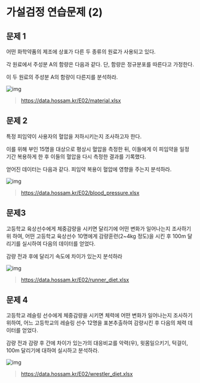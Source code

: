 # 가설검정 연습문제 (2)

## 문제 1

어떤 화학약품의 제조에 상표가 다른 두 종류의 원료가 사용되고 있다.

각 원료에서 주성분 A의 함량은 다음과 같다. 단, 함량은 정규분포를 따른다고 가정한다.

이 두 원료의 주성분 A의 함량이 다른지를 분석하라.

![img](res/q01.png)

> https://data.hossam.kr/E02/material.xlsx

## 문제 2

특정 피임약이 사용자의 혈압을 저하시키는지 조사하고자 한다.

이를 위해 부인 15명을 대상으로 평상시 혈압을 측정한 뒤, 이들에게 이 피임약을 일정 기간 복용하게 한 후 이들의 혈압을 다시 측정한 결과를 기록했다.

얻어진 데이터는 다음과 같다. 피임약 복용이 혈압에 영향을 주는지 분석하라.

![img](res/q02.png)

> https://data.hossam.kr/E02/blood_pressure.xlsx

## 문제3

고등학교 육상선수에게 체중감량을 시키면 달리기에 어떤 변화가 일어나는지 조사하기 위
하여, 어떤 고등학교 육상선수 10명에게 감량훈련(2~4kg 정도)을 시킨 후 100m 달리기를
실시하여 다음의 데이터를 얻었다.

감량 전과 후에 달리기 속도에 차이가 있는지 분석하라

![img](res/q03.png)

> https://data.hossam.kr/E02/runner_diet.xlsx

## 문제 4

고등학교 레슬링 선수에게 체중감량을 시키면 체력에 어떤 변화가 일어나는지 조사하기 위하여, 어느 고등학교의 레슬링 선수 12명을 표본추출하여 감량시킨 후 다음의 체력 데이터를 얻었다.

감량 전과 감량 후 간에 차이가 있는가의 대응비교를 악력(우), 윗몸일으키기, 턱걸이, 100m 달리기에 대하여 실시하고 분석하라.

![img](res/q04.png)

> https://data.hossam.kr/E02/wrestler_diet.xlsx